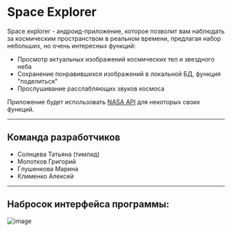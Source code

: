 # Space Explorer
Space explorer - андроид-приложение, которое позволит вам наблюдать за космическим пространством в реальном времени, предлагая набор небольших, но очень интересных функций:

- Просмотр актуальных изображений космических тел и звездного неба
- Сохранение понравившихся изображений в локальной БД, функция "поделиться"
- Прослушивание расслабляющих звуков космоса

Приложение будет использовать [NASA API](https://api.nasa.gov/) для некоторых своих функций.

---

## Команда разработчиков

- Солнцева Татьяна (тимлид)
- Молотков Григорий
- Глушенкова Марина
- Клименко Алексей

---

## Набросок интерфейса программы:
![image](https://i.ibb.co/yVc2Zpc/image.png)
